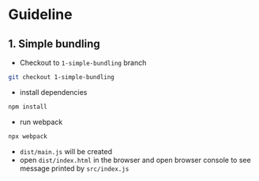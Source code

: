 # Guideline

## 1. Simple bundling

- Checkout to `1-simple-bundling` branch

```sh
git checkout 1-simple-bundling
```

- install dependencies

```sh
npm install
```

- run webpack

```sh
npx webpack
```

- `dist/main.js` will be created
- open `dist/index.html` in the browser and open browser console to see message printed by `src/index.js`